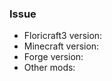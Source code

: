 ### Issue

<!-- What is the issue? Please write the issue below -->







<!-- I highly recommend to attach the crash report if you have one -->

<!-- Please tell me the versions -->

+ Floricraft3 version:
+ Minecraft version:
+ Forge version:
+ Other mods:

<!-- Thank you for reporting :) Please enjoy Floricraft3 -->